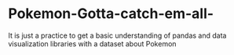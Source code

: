 # Pokemon-Gotta-catch-em-all-
It is just a practice to get a basic understanding of pandas and data visualization libraries with a dataset about Pokemon 
